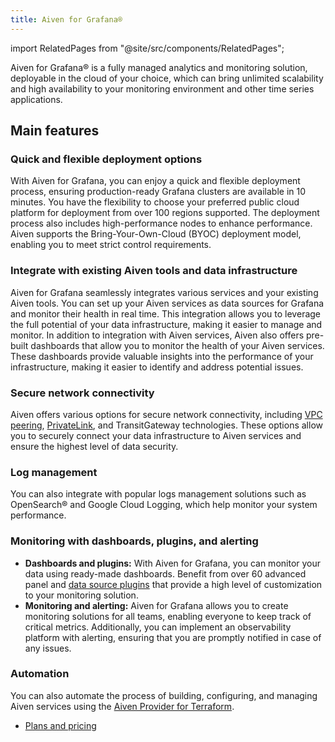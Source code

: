 ```yaml
---
title: Aiven for Grafana®
---
```


import RelatedPages from "@site/src/components/RelatedPages";

Aiven for Grafana® is a fully managed analytics and monitoring solution, deployable in the cloud of your choice, which can bring unlimited scalability and high availability to your monitoring environment and other time series applications.

## Main features

### Quick and flexible deployment options

With Aiven for Grafana, you can enjoy a quick and flexible deployment
process, ensuring production-ready Grafana clusters are available in 10
minutes. You have the flexibility to choose your preferred public cloud
platform for deployment from over 100 regions supported. The deployment
process also includes high-performance nodes to enhance performance.
Aiven supports the Bring-Your-Own-Cloud (BYOC) deployment model,
enabling you to meet strict control requirements.

### Integrate with existing Aiven tools and data infrastructure

Aiven for Grafana seamlessly integrates various services and your
existing Aiven tools. You can set up your Aiven services as data
sources for Grafana and monitor their health in real time. This
integration allows you to leverage the full potential of your data
infrastructure, making it easier to manage and monitor. In addition to
integration with Aiven services, Aiven also offers pre-built dashboards
that allow you to monitor the health of your Aiven services. These
dashboards provide valuable insights into the performance of your
infrastructure, making it easier to identify and address potential
issues.

### Secure network connectivity

Aiven offers various options for secure network connectivity, including
[VPC peering](/docs/platform/howto/manage-project-vpc),
[PrivateLink](/docs/tools/cli/service/privatelink), and TransitGateway
technologies. These options allow you to securely connect your data
infrastructure to Aiven services and ensure the highest level of data security.

### Log management

You can also integrate with popular logs management solutions such as
OpenSearch® and Google Cloud Logging, which help monitor your system
performance.

### Monitoring with dashboards, plugins, and alerting

-   **Dashboards and plugins:** With Aiven for Grafana, you can monitor
    your data using ready-made dashboards. Benefit from over 60 advanced
    panel and
    [data source plugins](/docs/products/grafana/reference/plugins) that provide a
    high level of customization to your
    monitoring solution.
-   **Monitoring and alerting:** Aiven for Grafana allows you to create
    monitoring solutions for all teams, enabling everyone to keep track
    of critical metrics. Additionally, you can implement an
    observability platform with alerting, ensuring that you are promptly
    notified in case of any issues.

### Automation

You can also automate the process of building, configuring, and managing
Aiven services using the [Aiven Provider for Terraform](/docs/tools/terraform/get-started).

<RelatedPages/>

- [Plans and pricing](/docs/products/grafana)
